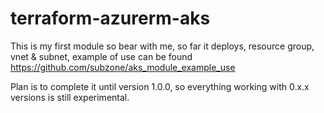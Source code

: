 # terraform-azurerm-aks

This is my first module so bear with me, so far it deploys, resource group, vnet & subnet, example of use can be found
https://github.com/subzone/aks_module_example_use 

Plan is to complete it until version 1.0.0, so everything working with 0.x.x versions is still experimental.